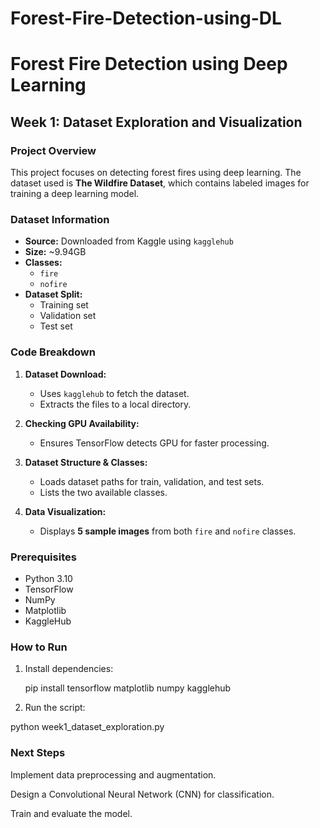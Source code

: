 # Forest-Fire-Detection-using-DL

# Forest Fire Detection using Deep Learning

## Week 1: Dataset Exploration and Visualization

### Project Overview
This project focuses on detecting forest fires using deep learning. The dataset used is **The Wildfire Dataset**, which contains labeled images for training a deep learning model.

### Dataset Information
- **Source:** Downloaded from Kaggle using `kagglehub`
- **Size:** ~9.94GB
- **Classes:**
  - `fire`
  - `nofire`
- **Dataset Split:**
  - Training set
  - Validation set
  - Test set

### Code Breakdown
1. **Dataset Download:**
   - Uses `kagglehub` to fetch the dataset.
   - Extracts the files to a local directory.

2. **Checking GPU Availability:**
   - Ensures TensorFlow detects GPU for faster processing.

3. **Dataset Structure & Classes:**
   - Loads dataset paths for train, validation, and test sets.
   - Lists the two available classes.

4. **Data Visualization:**
   - Displays **5 sample images** from both `fire` and `nofire` classes.

### Prerequisites
- Python 3.10
- TensorFlow
- NumPy
- Matplotlib
- KaggleHub

### How to Run
1. Install dependencies:
   
   pip install tensorflow matplotlib numpy kagglehub
2. Run the script:

python week1_dataset_exploration.py

### Next Steps

Implement data preprocessing and augmentation.

Design a Convolutional Neural Network (CNN) for classification.

Train and evaluate the model.
